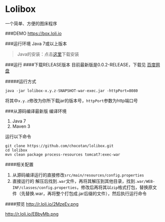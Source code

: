 Lolibox
=======

一个简单、方便的图床程序

###DEMO
https://box.loli.io

###运行环境
Java 7或以上版本

> Java的安装：点击[这里](http://www.java.com/zh_CN/)下载安装

###运行
####下载RELEASE版本
目前最新版是0.0.2-RELEASE，下载见 [百度网盘](http://pan.baidu.com/s/12c0Uy)

#####运行方式
```
java -jar lolibox-x.y.z-SNAPSHOT-war-exec.jar -httpPort=8080
```
将其中`x.y.z`修改为你所下载jar的版本号，`httpPort`参数为http端口号


###从源码编译最新版
编译环境
1. Java 7
2. Maven 3

运行以下命令
```
git clone https://github.com/chocotan/lolibox.git
cd lolibox
mvn clean package process-resources tomcat7:exec-war
```

####相关配置
1. 从源码编译运行的直接修改`src/main/resources/config.properties`
2. 直接运行的 解压后找到`.war`文件，再将其解压到其他目录，找到`.war/WEB-INF/classes/config.properties`，修改后再将其以`zip`格式打包，替换原文件（先替换.war，再将整个打包成.jar后缀的文件），然后执行运行命令

####预览
http://r.loli.io/2MzeEv.png

http://r.loli.io/EBbyMb.png
